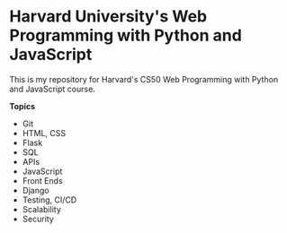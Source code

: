 # Harvard University's Web Programming with Python and JavaScript

This is my repository for Harvard's CS50 Web Programming with Python and JavaScript course.

**Topics**
- Git
- HTML, CSS
- Flask
- SQL
- APIs
- JavaScript
- Front Ends
- Django
- Testing, CI/CD
- Scalability
- Security
